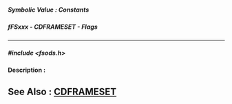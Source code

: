 ##### Symbolic Value : Constants
##### fFSxxx - CDFRAMESET - Flags
---
##### #include <fsods.h>
**Description :**

**See Also :**
[CDFRAMESET](D:/md_files/CDFRAMESET.md)
---
